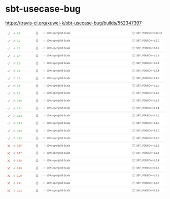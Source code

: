 # sbt-usecase-bug

https://travis-ci.org/xuwei-k/sbt-usecase-bug/builds/552347397

![travis](travis-build.png)
